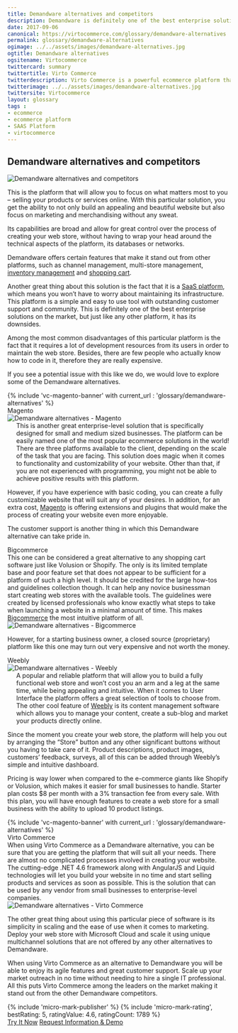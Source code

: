 ```yaml
---
title: Demandware alternatives and competitors
description: Demandware is definitely one of the best enterprise solutions on the market, it offers such features as channel management, multi-store management, inventory management and shopping cart, but just like any other platform, it has its downsides. So let's look at Demandware alternatives and competitors.
date: 2017-09-06
canonical: https://virtocommerce.com/glossary/demandware-alternatives
permalink: glossary/demandware-alternatives
ogimage: ../../assets/images/demandware-alternatives.jpg
ogtitle: Demandware alternatives
ogsitename: Virtocommerce
twittercard: summary
twittertitle: Virto Commerce
twitterdescription: Virto Commerce is a powerful ecommerce platform that includes everything you need to create an online store and sell online. Try it free with Free Community License
twitterimage: ../../assets/images/demandware-alternatives.jpg
twittersite: Virtocommerce
layout: glossary
tags :
- ecommerce
- ecommerce platform
- SAAS Platform
- virtocommerce
---
```

<section itemscope itemtype="http://schema.org/Article">
    <meta itemprop="author" content="Virtocommerce">
    <meta itemprop="datePublished" content="2017-09-06">
    <meta itemprop="dateModified" content="2018-02-27">
    <div itemprop="articleBody" class="business-cnt">
        <div itemprop="mainEntityOfPage" class="head __cart">
            <h1 itemprop="headline" class="title">Demandware alternatives and competitors</h1>
        </div>
        <span itemprop="image" itemscope itemtype="https://schema.org/ImageObject">
            <img itemprop="url contentUrl" alt="Demandware alternatives and competitors" src="assets/images/demandware-alternatives.jpg" />
            <meta itemprop="width" content="500">
            <meta itemprop="height" content="250">
        </span>
        <p class="text">
            This is the platform that will allow you to focus on what matters most to you – selling your products or services online. With this particular solution, you get the ability to not only build an appealing and beautiful website but also focus on marketing and merchandising without any sweat.
        </p>
        <p class="text">
            Its capabilities are broad and allow for great control over the process of creating your web store, without having to wrap your head around the technical aspects of the platform, its databases or networks.
        </p>
        <p class="text">
            Demandware offers certain features that make it stand out from other platforms, such as channel management, multi-store management, <a href="{{ '/glossary/what-is-inventory-management' | absolute_url }}">inventory management</a> and <a href="{{ '/glossary/hosted-shopping-cart' | absolute_url }}">shopping cart</a>.
        </p>
        <p class="text">
            Another great thing about this solution is the fact that it is a <a href="{{ '/glossary/saas-ecommerce' | absolute_url }}">SaaS platform</a>, which means you won’t have to worry about maintaining its infrastructure. This platform is a simple and easy to use tool with outstanding customer support and community. This is definitely one of the best enterprise solutions on the market, but just like any other platform, it has its downsides.
        </p>
        <p class="text">
            Among the most common disadvantages of this particular platform is the fact that it requires a lot of development resources from its users in order to maintain the web store. Besides, there are few people who actually know how to code in it, therefore they are really expensive.
        </p>
        <p class="text">
            If you see a potential issue with this like we do, we would love to explore some of the Demandware alternatives.
        </p>
        {% include 'vc-magento-banner' with current_url : 'glossary/demandware-alternatives' %}
        <div class="section-title">Magento </div>
        <div class="col-w">
            <div class="col __col-30">
                <img alt="Demandware alternatives - Magento " src="assets/images/demandware-alternatives-magento.jpg" />
            </div>
            <div class="col __col-70 text" style="margin-top: 0; padding-left: 20px;">
                This is another great enterprise-level solution that is specifically designed for small and medium sized businesses. The platform can be easily named one of the most popular ecommerce solutions in the world!
                There are three platforms available to the client, depending on the scale of the task that you are facing. This solution does magic when it comes to functionality and customizability of your website. Other than that, if you are not experienced with programming, you might not be able to achieve positive results with this platform.
            </div>
        </div>
        <p class="text">
            However, if you have experience with basic coding, you can create a fully customizable website that will suit any of your desires. In addition, for an extra cost, <a href="/glossary/magento-alternatives">Magento</a> is offering extensions and plugins that would make the process of creating your website even more enjoyable.
        </p>
        <p class="text">
            The customer support is another thing in which this Demandware alternative can take pride in.
        </p>
        <div class="section-title">Bigcommerce</div>
        <div class="col-w">
            <div class="col __col-70 text" style="margin-top: 0; padding-right: 20px;">
                This one can be considered a great alternative to any shopping cart software just like Volusion or Shopify. The only is its limited template base and poor feature set that does not appear to be sufficient for a platform of such a high level.
                It should be credited for the large how-tos and guidelines collection though. It can help any novice businessman start creating web stores with the available tools. The guidelines were created by licensed professionals who know exactly what steps to take when launching a website in a minimal amount of time. This makes <a href="https://www.bigcommerce.com/" rel="nofollow">Bigcommerce</a> the most intuitive platform of all.
            </div>
            <div class="col __col-30">
                <img alt="Demandware alternatives - Bigcommerce " src="assets/images/demandware-alternatives-bigcommerce.jpg" />
            </div>
        </div>
        <p class="text">
            However, for a starting business owner, a closed source (proprietary) platform like this one may turn out very expensive and not worth the money.
        </p>
        <div class="section-title">Weebly</div>
        <div class="col-w">
            <div class="col __col-30">
                <img alt="Demandware alternatives - Weebly" src="assets/images/weebly.jpg" />
            </div>
            <div class="col __col-70 text" style="margin-top: 0; padding-left: 20px;">
                A popular and reliable platform that will allow you to build a fully functional web store and won’t cost you an arm and a leg at the same time, while being appealing and intuitive.
                When it comes to User Interface the platform offers a great selection of tools to choose from. The other cool feature of <a href="https://www.weebly.com/" rel="nofollow">Weebly</a> is its content management software which allows you to manage your content, create a sub-blog and market your products directly online.
            </div>
        </div>
        <p class="text">
            Since the moment you create your web store, the platform will help you out by arranging the “Store” button and any other significant buttons without you having to take care of it. Product descriptions, product images, customers’ feedback, surveys, all of this can be added through Weebly’s simple and intuitive dashboard.
        </p>
        <p class="text">
            Pricing is way lower when compared to the e-commerce giants like Shopify or Volusion, which makes it easier for small businesses to handle. Starter plan costs $8 per month with a 3% transaction fee from every sale. With this plan, you will have enough features to create a web store for a small business with the ability to upload 10 product listings.
        </p>
        {% include 'vc-magento-banner' with current_url : 'glossary/demandware-alternatives' %}
        <div class="section-title">Virto Commerce</div>
        <div class="col-w">
            <div class="col __col-70 text" style="margin-top: 0; padding-right: 20px;">
                When using Virto Commerce as a Demandware alternative, you can be sure that you are getting the platform that will suit all your needs. There are almost no complicated processes involved in creating your website. The cutting-edge .NET 4.6 framework along with AngularJS and Liquid technologies will let you build your website in no time and start selling products and services as soon as possible. This is the solution that can be used by any vendor from small businesses to enterprise-level companies.
            </div>
            <div class="col __col-30">
                <img alt="Demandware alternatives - Virto Commerce" src="assets/images/virto-commerce-screen.jpg" />
            </div>
        </div>
        <p class="text">
            The other great thing about using this particular piece of software is its simplicity in scaling and the ease of use when it comes to marketing. Deploy your web store with Microsoft Cloud and scale it using unique multichannel solutions that are not offered by any other alternatives to Demandware.
        </p>
        <p class="text">
            When using Virto Commerce as an alternative to Demandware you will be able to enjoy its agile features and great customer support. Scale up your market outreach in no time without needing to hire a single IT professional. All this puts Virto Commerce among the leaders on the market making it stand out from the other Demandware competitors.
        </p>
        {% include 'micro-mark-publisher' %}
        {% include 'micro-mark-rating', bestRating: 5, ratingValue: 4.6, ratingCount: 1789 %}
        <div class="buttons">
            <a class="button fill" href="/try-now">Try It Now</a>
            <a class="button fill" href="/contact-us">Request Information & Demo</a>
        </div>
    </div>
</section>
